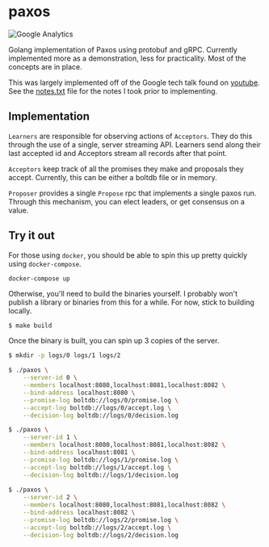 # paxos
![Google Analytics](https://www.google-analytics.com/collect?v=1&tid=UA-172921913-1&cid=555&t=event&ec=repo&ea=open&dp=mjpitz%2Fpaxos&dt=mjpitz%2Fpaxos)

Golang implementation of Paxos using protobuf and gRPC.
Currently implemented more as a demonstration, less for practicality.
Most of the concepts are in place.

This was largely implemented off of the Google tech talk found on [youtube](https://www.youtube.com/watch?v=d7nAGI_NZPk).
See the [notes.txt](notes.txt) file for the notes I took prior to implementing.

## Implementation

`Learners` are responsible for observing actions of `Acceptors`.
They do this through the use of a single, server streaming API.
Learners send along their last accepted id and Acceptors stream all records after that point.

`Acceptors` keep track of all the promises they make and proposals they accept.
Currently, this can be either a boltdb file or in memory.

`Proposer` provides a single `Propose` rpc that implements a single paxos run.
Through this mechanism, you can elect leaders, or get consensus on a value.

## Try it out

For those using `docker`, you should be able to spin this up pretty quickly using `docker-compose`.

```
docker-compose up
```

Otherwise, you'll need to build the binaries yourself.
I probably won't publish a library or binaries from this for a while.
For now, stick to building locally. 

```bash
$ make build
```

Once the binary is built, you can spin up 3 copies of the server.

```bash
$ mkdir -p logs/0 logs/1 logs/2

$ ./paxos \
    --server-id 0 \
    --members localhost:8080,localhost:8081,localhost:8082 \
    --bind-address localhost:8080 \
    --promise-log boltdb://logs/0/promise.log \
    --accept-log boltdb://logs/0/accept.log \
    --decision-log boltdb://logs/0/decision.log

$ ./paxos \
    --server-id 1 \
    --members localhost:8080,localhost:8081,localhost:8082 \
    --bind-address localhost:8081 \
    --promise-log boltdb://logs/1/promise.log \
    --accept-log boltdb://logs/1/accept.log \
    --decision-log boltdb://logs/1/decision.log
    
$ ./paxos \
    --server-id 2 \
    --members localhost:8080,localhost:8081,localhost:8082 \
    --bind-address localhost:8082 \
    --promise-log boltdb://logs/2/promise.log \
    --accept-log boltdb://logs/2/accept.log \
    --decision-log boltdb://logs/2/decision.log
```
